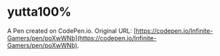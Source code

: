 # yutta100%

A Pen created on CodePen.io. Original URL: [https://codepen.io/Infinite-Gamers/pen/poXwWNb](https://codepen.io/Infinite-Gamers/pen/poXwWNb).

